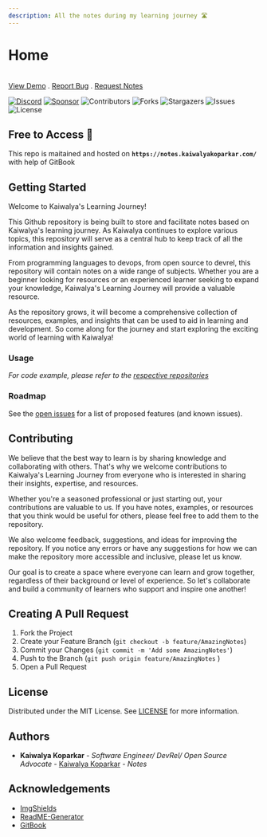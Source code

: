 ```yaml
---
description: All the notes during my learning journey 🛣️
---
```


# Home

\
[View Demo](https://notes.kaiwalyakoparkar.com/) . [Report Bug](https://github.com/kaiwalyakoparkar/notes/issues/new?assignees=\&labels=bug\&template=bug.yml\&title=%5BBug%5D%3A+%3Ctitle%3E) . [Request Notes](https://github.com/kaiwalyakoparkar/notes/issues/new?assignees=\&labels=new+notes+request\&template=notes.yml\&title=%5BResource%5D+%3Ctitle%3E)

[![Discord](https://img.shields.io/discord/907150172725862420)](https://community.kaiwalyakoparkar.com) [![Sponsor](https://img.shields.io/github/sponsors/kaiwalyakoparkar?color=light%20green)](https://github.com/sponsors/kaiwalyakoparkar) ![Contributors](https://img.shields.io/github/contributors/kaiwalyakoparkar/notes?color=dark-green) ![Forks](https://img.shields.io/github/forks/kaiwalyakoparkar/notes?style=social) ![Stargazers](https://img.shields.io/github/stars/kaiwalyakoparkar/notes?style=social) ![Issues](https://img.shields.io/github/issues/kaiwalyakoparkar/notes) ![License](https://img.shields.io/github/license/kaiwalyakoparkar/notes)

## Free to Access 💸

This repo is maitained and hosted on **`https://notes.kaiwalyakoparkar.com/`** with help of GitBook

## Getting Started

Welcome to Kaiwalya's Learning Journey!

This Github repository is being built to store and facilitate notes based on Kaiwalya's learning journey. As Kaiwalya continues to explore various topics, this repository will serve as a central hub to keep track of all the information and insights gained.

From programming languages to devops, from open source to devrel, this repository will contain notes on a wide range of subjects. Whether you are a beginner looking for resources or an experienced learner seeking to expand your knowledge, Kaiwalya's Learning Journey will provide a valuable resource.

As the repository grows, it will become a comprehensive collection of resources, examples, and insights that can be used to aid in learning and development. So come along for the journey and start exploring the exciting world of learning with Kaiwalya!

### Usage

_For code example, please refer to the_ [_respective repositories_](https://github.com/kaiwalyakoparkar?tab=repositories)

### Roadmap

See the [open issues](https://github.com/kaiwalyakoparkar/notes/issues) for a list of proposed features (and known issues).

## Contributing

We believe that the best way to learn is by sharing knowledge and collaborating with others. That's why we welcome contributions to Kaiwalya's Learning Journey from everyone who is interested in sharing their insights, expertise, and resources.

Whether you're a seasoned professional or just starting out, your contributions are valuable to us. If you have notes, examples, or resources that you think would be useful for others, please feel free to add them to the repository.

We also welcome feedback, suggestions, and ideas for improving the repository. If you notice any errors or have any suggestions for how we can make the repository more accessible and inclusive, please let us know.

Our goal is to create a space where everyone can learn and grow together, regardless of their background or level of experience. So let's collaborate and build a community of learners who support and inspire one another!

## Creating A Pull Request

1. Fork the Project
2. Create your Feature Branch (`git checkout -b feature/AmazingNotes`)
3. Commit your Changes (`git commit -m 'Add some AmazingNotes'`)
4. Push to the Branch (`git push origin feature/AmazingNotes` )
5. Open a Pull Request

## License

Distributed under the MIT License. See [LICENSE](LICENSE.md) for more information.

## Authors

* **Kaiwalya Koparkar** - _Software Engineer/ DevRel/ Open Source Advocate_ - [Kaiwalya Koparkar](https://github.com/kaiwalyakoparkar/) - _Notes_

## Acknowledgements

* [ImgShields](https://shields.io/)
* [ReadME-Generator](https://github.com/ShaanCoding/ReadME-Generator)
* [GitBook](https://gitbook.com/)
